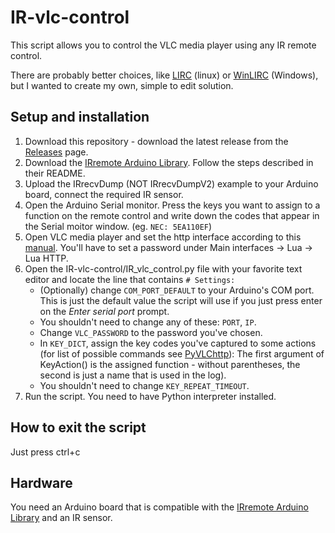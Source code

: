 # IR-vlc-control
This script allows you to control the VLC media player using any IR remote control.

There are probably better choices, like [LIRC](http://www.lirc.org/) (linux) or [WinLIRC](http://winlirc.sourceforge.net/) (Windows), but I wanted to create my own, simple to edit solution.

## Setup and installation
1. Download this repository - download the latest release from the [Releases](https://github.com/ondras12345/IR-vlc-control/releases) page.
1. Download the [IRremote Arduino Library](https://github.com/z3t0/Arduino-IRremote). Follow the steps described in their README.
1. Upload the IRrecvDump (NOT IRrecvDumpV2) example to your Arduino board, connect the required IR sensor.
1. Open the Arduino Serial monitor. Press the keys you want to assign to a function on the remote control and write down the codes that appear in the Serial moitor window. (eg. `NEC: 5EA110EF`)
1. Open VLC media player and set the http interface according to this [manual](https://wiki.videolan.org/Documentation:Modules/http_intf/). You'll have to set a password under Main interfaces -> Lua -> Lua HTTP.
1. Open the IR-vlc-control/IR_vlc_control.py file with your favorite text editor and locate the line that contains `# Settings:`
    - (Optionally) change `COM_PORT_DEFAULT` to your Arduino's COM port. This is just the default value the script will use if you just press enter on the _Enter serial port_ prompt.
    - You shouldn't need to change any of these: `PORT`, `IP`.
    - Change `VLC_PASSWORD` to the password you've chosen.
    - In `KEY_DICT`, assign the key codes you've captured to some actions (for list of possible commands see [PyVLChttp](https://github.com/cheydrick/PyVLChttp)): The first argument of KeyAction() is the assigned function - without parentheses, the second is just a name that is used in the log).
    - You shouldn't need to change `KEY_REPEAT_TIMEOUT`.
1. Run the script. You need to have Python interpreter installed.

## How to exit the script
Just press ctrl+c

## Hardware
You need an Arduino board that is compatible with the [IRremote Arduino Library](https://github.com/z3t0/Arduino-IRremote) and an IR sensor.
